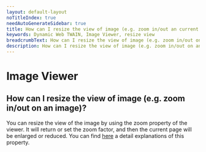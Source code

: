 ```yaml
---
layout: default-layout
noTitleIndex: true
needAutoGenerateSidebar: true
title: How can I resize the view of image (e.g. zoom in/out an current image)?
keywords: Dynamic Web TWAIN, Image Viewer, resize view
breadcrumbText: How can I resize the view of image (e.g. zoom in/out on an image)?
description: How can I resize the view of image (e.g. zoom in/out on an image)?
---
```


# Image Viewer

## How can I resize the view of image (e.g. zoom in/out on an image)?

You can resize the view of the image by using the zoom property of the viewer. It will return or set the zoom factor, and then the current page will be enlarged or reduced. You can find <a href="https://www.dynamsoft.com/web-twain/docs-archive/v17.2.1/info/api/WebTwain_Viewer.html#zoom" target="_blank">here</a> a detail explanations of this property.
